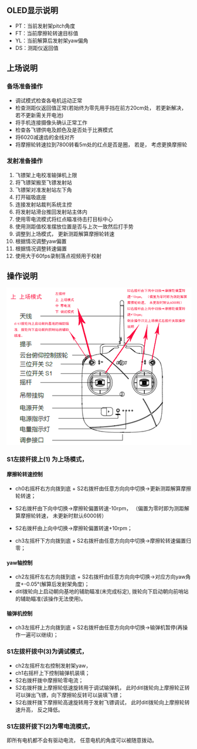 ## OLED显示说明

- PT：当前发射架pitch角度
- FT：当前摩擦轮转速目标值
- YL：当前解算后发射架yaw偏角
- DS：测距仪返回值

## 上场说明

### 备场准备操作

- 调试模式检查各电机运动正常
- 检查测距仪返回值正常(若始终为零先用手挡在前方20cm处， 若更新解决， 若不更新需关开电池)
- 将手机连接摄像头确认正常工作
- 检查各飞镖供电及颜色及是否处于比赛模式
- 将6020减速齿的金线对齐
- 将摩擦轮转速拉到7800转看5m处的红点是否是圈， 若是， 考虑更换摩擦轮

### 发射准备操作

1. 飞镖架上电校准输弹机上限
2. 将飞镖架搬至飞镖发射站
3. 飞镖架对准发射站左下角
4. 打开磁吸底座
5. 连接发射站裁判系统主控
6. 将发射站滑台推回发射站主体内
7. 使用零电流模式将红点瞄准待击打目标中心
8. 使用测距值校准摆放位置是否与上次一致然后打手势
9. 调整到上场模式， 更新测距解算摩擦轮转速
10. 根据情况调整yaw偏置
11. 根据情况调整转速偏置
12. 使用大于60fps录制落点视频用于校射

## 操作说明

![1815493-20191011175632763-327473721](README.assets/1815493-20191011175632763-327473721.png)



### S1左拨杆拨上(1) 为上场模式， 

#### 摩擦轮转速控制

- ch0右摇杆右方向拨到底 + S2右拨杆由任意方向向中切换→更新测距解算摩擦轮转速；

- S2右拨杆由下向中切换→摩擦轮偏置转速-10rpm， （偏置为零时即为测距解算摩擦轮转速， 未更新时默认6000转）
- S2右拨杆由上向中切换→摩擦轮偏置转速+10rpm； 
- ch3左摇杆下方向拨到底 + S2右拨杆由任意方向向中切换→摩擦轮转速偏置归零；

#### yaw轴控制

- ch2左摇杆左右方向拨到底 + S2右拨杆由任意方向向中切换→对应方向yaw角度+-0.05°(解算后发射架角度)；  
- ditl拨轮向上启动朝向基地的辅助瞄准(未完成标定), 拨轮向下启动朝向前哨站的辅助瞄准(该操作无法使用)。

#### 输弹机控制

- ch3左摇杆上方向拨到底 + S2右拨杆由任意方向向中切换→输弹机暂停(再操作一遍可以继续)；

### S1左拨杆拨中(3)为调试模式， 

- ch2左摇杆左右控制发射架yaw， 
- ch1右摇杆上下控制输弹机装填； 
- S2右拨杆拨中摩擦轮零电流； 
- S2右拨杆拨上摩擦轮低速旋转用于调试输弹机， 此时ditl拨轮向上摩擦轮正转可以弹出飞镖，向下摩擦轮反转可以装填飞镖； 
- S2右拨杆拨下摩擦轮高速旋转用于发射飞镖调试， 此时ditl拨轮向上摩擦轮转速升高， 反之降低。

### S1左拨杆拨下(2)为零电流模式，

 即所有电机都不会有驱动电流， 任意电机的角度可以被随意拨动。
